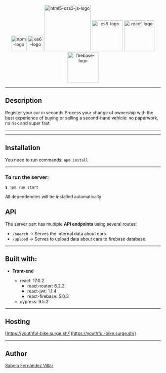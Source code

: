 <p align="center">
    <img src="https://authy.com/wp-content/uploads/npm-logo.png" alt="npm-logo" width="50"/>
    <img src="https://i.blogs.es/545cf8/es6-logo/450_1000.png" alt="es6-logo" width="50"/>
    <img src="https://teorema-rd.com/storage/2020/05/Html5-JS-css-logo.jpg" alt="html5-css3-js-logo" width="150"/>
    <img src="https://cdn.rawgit.com/feross/standard/master/badge.svg" alt="es6-logo" width="100"/>
    <img src="https://blog.wildix.com/wp-content/uploads/2020/06/react-logo.jpg" alt="react-logo" width="100"/>
    <img src="https://blog.back4app.com/wp-content/uploads/2021/02/firebase.png" alt="firebase-logo" width="100"/>
</p>

---

## Description

Register your car in seconds
Process your change of ownership with the best experience of buying or selling a second-hand vehicle: no paperwork, no risk and super fast.

---
---

## Installation

You need to run commands: `npm install`

---

### To run the server:

```
$ npm run start
```

All dependencies will be installed automatically

## API

The server part has multiple **API endpoints** using several routes:

- `/search` -> Serves the internal data about cars.
- `/upload` -> Serves to upload data about cars to firebase database.
---

## Built with:

- **Front-end**

  - react: 17.0.2
    - react-router: 6.2.2
    - react-jwt: 1.1.4
    - react-firebase: 5.0.3
  - cypress: 9.5.2

---

## Hosting

[https://youthful-bike.surge.sh/](https://youthful-bike.surge.sh/)

---
## Author

[Sabela Fernández Villar](https://github.com/sfernandez93)
